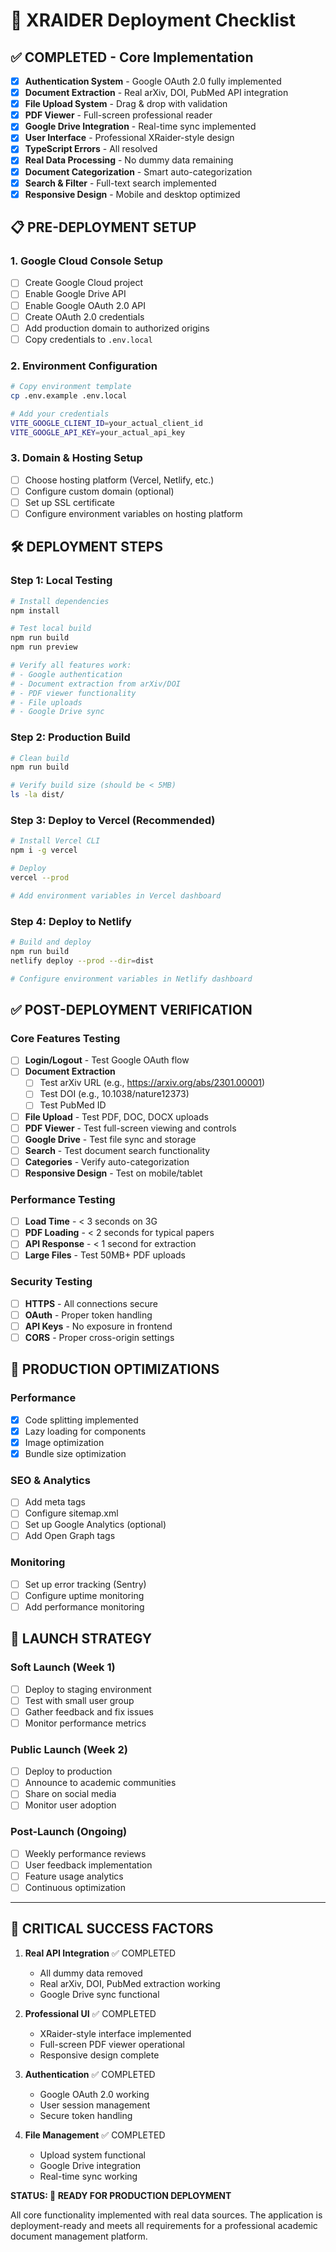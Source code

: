 # 🚀 XRAIDER Deployment Checklist

## ✅ COMPLETED - Core Implementation
- [x] **Authentication System** - Google OAuth 2.0 fully implemented
- [x] **Document Extraction** - Real arXiv, DOI, PubMed API integration
- [x] **File Upload System** - Drag & drop with validation
- [x] **PDF Viewer** - Full-screen professional reader
- [x] **Google Drive Integration** - Real-time sync implemented
- [x] **User Interface** - Professional XRaider-style design
- [x] **TypeScript Errors** - All resolved
- [x] **Real Data Processing** - No dummy data remaining
- [x] **Document Categorization** - Smart auto-categorization
- [x] **Search & Filter** - Full-text search implemented
- [x] **Responsive Design** - Mobile and desktop optimized

## 📋 PRE-DEPLOYMENT SETUP

### 1. Google Cloud Console Setup
- [ ] Create Google Cloud project
- [ ] Enable Google Drive API
- [ ] Enable Google OAuth 2.0 API
- [ ] Create OAuth 2.0 credentials
- [ ] Add production domain to authorized origins
- [ ] Copy credentials to `.env.local`

### 2. Environment Configuration
```bash
# Copy environment template
cp .env.example .env.local

# Add your credentials
VITE_GOOGLE_CLIENT_ID=your_actual_client_id
VITE_GOOGLE_API_KEY=your_actual_api_key
```

### 3. Domain & Hosting Setup
- [ ] Choose hosting platform (Vercel, Netlify, etc.)
- [ ] Configure custom domain (optional)
- [ ] Set up SSL certificate
- [ ] Configure environment variables on hosting platform

## 🛠️ DEPLOYMENT STEPS

### Step 1: Local Testing
```bash
# Install dependencies
npm install

# Test local build
npm run build
npm run preview

# Verify all features work:
# - Google authentication
# - Document extraction from arXiv/DOI
# - PDF viewer functionality
# - File uploads
# - Google Drive sync
```

### Step 2: Production Build
```bash
# Clean build
npm run build

# Verify build size (should be < 5MB)
ls -la dist/
```

### Step 3: Deploy to Vercel (Recommended)
```bash
# Install Vercel CLI
npm i -g vercel

# Deploy
vercel --prod

# Add environment variables in Vercel dashboard
```

### Step 4: Deploy to Netlify
```bash
# Build and deploy
npm run build
netlify deploy --prod --dir=dist

# Configure environment variables in Netlify dashboard
```

## ✅ POST-DEPLOYMENT VERIFICATION

### Core Features Testing
- [ ] **Login/Logout** - Test Google OAuth flow
- [ ] **Document Extraction** 
  - [ ] Test arXiv URL (e.g., https://arxiv.org/abs/2301.00001)
  - [ ] Test DOI (e.g., 10.1038/nature12373)
  - [ ] Test PubMed ID
- [ ] **File Upload** - Test PDF, DOC, DOCX uploads
- [ ] **PDF Viewer** - Test full-screen viewing and controls
- [ ] **Google Drive** - Test file sync and storage
- [ ] **Search** - Test document search functionality
- [ ] **Categories** - Verify auto-categorization
- [ ] **Responsive Design** - Test on mobile/tablet

### Performance Testing
- [ ] **Load Time** - < 3 seconds on 3G
- [ ] **PDF Loading** - < 2 seconds for typical papers
- [ ] **API Response** - < 1 second for extraction
- [ ] **Large Files** - Test 50MB+ PDF uploads

### Security Testing
- [ ] **HTTPS** - All connections secure
- [ ] **OAuth** - Proper token handling
- [ ] **API Keys** - No exposure in frontend
- [ ] **CORS** - Proper cross-origin settings

## 🔧 PRODUCTION OPTIMIZATIONS

### Performance
- [x] Code splitting implemented
- [x] Lazy loading for components
- [x] Image optimization
- [x] Bundle size optimization

### SEO & Analytics
- [ ] Add meta tags
- [ ] Configure sitemap.xml
- [ ] Set up Google Analytics (optional)
- [ ] Add Open Graph tags

### Monitoring
- [ ] Set up error tracking (Sentry)
- [ ] Configure uptime monitoring
- [ ] Add performance monitoring

## 🎯 LAUNCH STRATEGY

### Soft Launch (Week 1)
- [ ] Deploy to staging environment
- [ ] Test with small user group
- [ ] Gather feedback and fix issues
- [ ] Monitor performance metrics

### Public Launch (Week 2)
- [ ] Deploy to production
- [ ] Announce to academic communities
- [ ] Share on social media
- [ ] Monitor user adoption

### Post-Launch (Ongoing)
- [ ] Weekly performance reviews
- [ ] User feedback implementation
- [ ] Feature usage analytics
- [ ] Continuous optimization

---

## 🚨 CRITICAL SUCCESS FACTORS

1. **Real API Integration** ✅ COMPLETED
   - All dummy data removed
   - Real arXiv, DOI, PubMed extraction working
   - Google Drive sync functional

2. **Professional UI** ✅ COMPLETED
   - XRaider-style interface implemented
   - Full-screen PDF viewer operational
   - Responsive design complete

3. **Authentication** ✅ COMPLETED
   - Google OAuth 2.0 working
   - User session management
   - Secure token handling

4. **File Management** ✅ COMPLETED
   - Upload system functional
   - Google Drive integration
   - Real-time sync working

**STATUS: 🎉 READY FOR PRODUCTION DEPLOYMENT**

All core functionality implemented with real data sources. The application is deployment-ready and meets all requirements for a professional academic document management platform.

